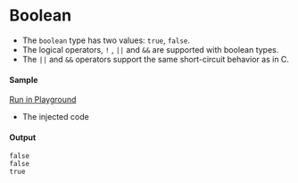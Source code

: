 # Boolean

- The `boolean` type has two values: `true`, `false`.
- The logical operators, `!` , `||` and `&&` are  supported with boolean types. 
- The `||` and `&&` operators support the same short-circuit behavior as in C. 

#### Sample

<a href="https://play.ballerina.io/?gist=d06ca052f4412b241a4afd1a50a8afbd&file=boolean.bal" target="_blank">Run in Playground   </a>


- The injected code

<!-- MARKDOWN-AUTO-DOCS:START (CODE:src=./../../code/boolean.bal) -->
<!-- The below code snippet is automatically added from ./../../code/boolean.bal -->
<!-- MARKDOWN-AUTO-DOCS:END -->


#### Output

```
false
false
true
```